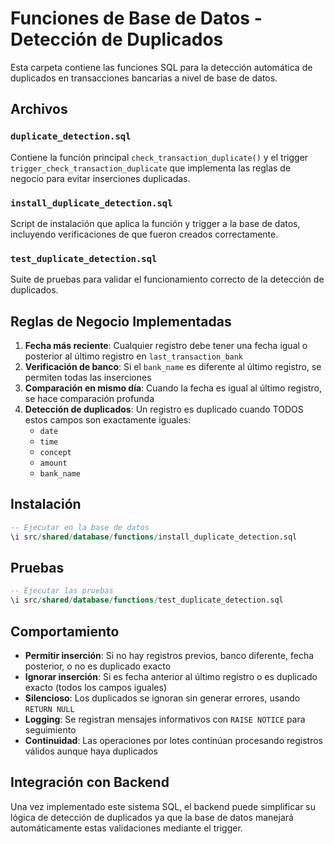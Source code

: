 # Funciones de Base de Datos - Detección de Duplicados

Esta carpeta contiene las funciones SQL para la detección automática de duplicados en transacciones bancarias a nivel de base de datos.

## Archivos

### `duplicate_detection.sql`
Contiene la función principal `check_transaction_duplicate()` y el trigger `trigger_check_transaction_duplicate` que implementa las reglas de negocio para evitar inserciones duplicadas.

### `install_duplicate_detection.sql`
Script de instalación que aplica la función y trigger a la base de datos, incluyendo verificaciones de que fueron creados correctamente.

### `test_duplicate_detection.sql`
Suite de pruebas para validar el funcionamiento correcto de la detección de duplicados.

## Reglas de Negocio Implementadas

1. **Fecha más reciente**: Cualquier registro debe tener una fecha igual o posterior al último registro en `last_transaction_bank`
2. **Verificación de banco**: Si el `bank_name` es diferente al último registro, se permiten todas las inserciones
3. **Comparación en mismo día**: Cuando la fecha es igual al último registro, se hace comparación profunda
4. **Detección de duplicados**: Un registro es duplicado cuando TODOS estos campos son exactamente iguales:
   - `date`
   - `time`
   - `concept`
   - `amount`
   - `bank_name`

## Instalación

```sql
-- Ejecutar en la base de datos
\i src/shared/database/functions/install_duplicate_detection.sql
```

## Pruebas

```sql
-- Ejecutar las pruebas
\i src/shared/database/functions/test_duplicate_detection.sql
```

## Comportamiento

- **Permitir inserción**: Si no hay registros previos, banco diferente, fecha posterior, o no es duplicado exacto
- **Ignorar inserción**: Si es fecha anterior al último registro o es duplicado exacto (todos los campos iguales)
- **Silencioso**: Los duplicados se ignoran sin generar errores, usando `RETURN NULL`
- **Logging**: Se registran mensajes informativos con `RAISE NOTICE` para seguimiento
- **Continuidad**: Las operaciones por lotes continúan procesando registros válidos aunque haya duplicados

## Integración con Backend

Una vez implementado este sistema SQL, el backend puede simplificar su lógica de detección de duplicados ya que la base de datos manejará automáticamente estas validaciones mediante el trigger.